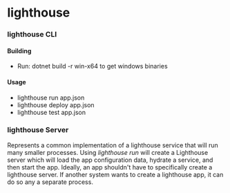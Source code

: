 # lighthouse

### lighthouse CLI
#### Building 
- Run: dotnet build -r win-x64 to get windows binaries

#### Usage
- lighthouse run app.json
- lighthouse deploy app.json
- lighthouse test app.json

### lighthouse Server
Represents a common implementation of a lighthouse service that will run many smaller processes. Using _lighthouse run_ will create a Lighthouse server which will load the app configuration data, hydrate a service, and then start the app. Ideally, an app shouldn't have to specifically create a lighthouse server. If another system wants to create a lighthouse app, it can do so any a separate process.